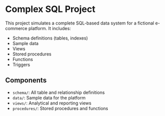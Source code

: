 # Complex SQL Project

This project simulates a complete SQL-based data system for a fictional e-commerce platform. It includes:

- Schema definitions (tables, indexes)
- Sample data
- Views
- Stored procedures
- Functions
- Triggers

## Components

- `schema/`: All table and relationship definitions
- `data/`: Sample data for the platform
- `views/`: Analytical and reporting views
- `procedures/`: Stored procedures and functions

